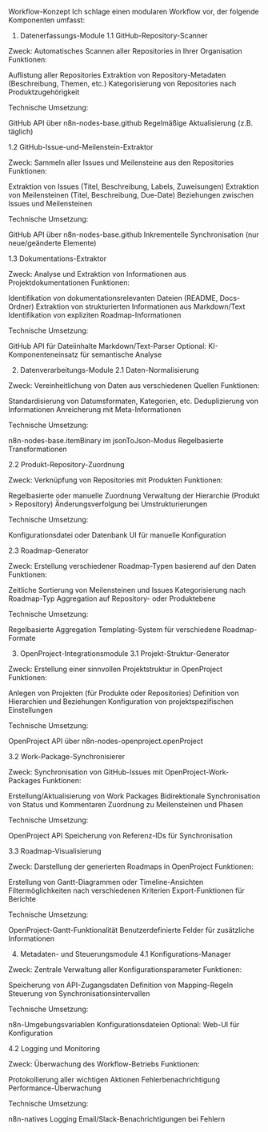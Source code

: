 Workflow-Konzept
Ich schlage einen modularen Workflow vor, der folgende Komponenten umfasst:
1. Datenerfassungs-Module
1.1 GitHub-Repository-Scanner

Zweck: Automatisches Scannen aller Repositories in Ihrer Organisation
Funktionen:

Auflistung aller Repositories
Extraktion von Repository-Metadaten (Beschreibung, Themen, etc.)
Kategorisierung von Repositories nach Produktzugehörigkeit


Technische Umsetzung:

GitHub API über n8n-nodes-base.github
Regelmäßige Aktualisierung (z.B. täglich)



1.2 GitHub-Issue-und-Meilenstein-Extraktor

Zweck: Sammeln aller Issues und Meilensteine aus den Repositories
Funktionen:

Extraktion von Issues (Titel, Beschreibung, Labels, Zuweisungen)
Extraktion von Meilensteinen (Titel, Beschreibung, Due-Date)
Beziehungen zwischen Issues und Meilensteinen


Technische Umsetzung:

GitHub API über n8n-nodes-base.github
Inkrementelle Synchronisation (nur neue/geänderte Elemente)



1.3 Dokumentations-Extraktor

Zweck: Analyse und Extraktion von Informationen aus Projektdokumentationen
Funktionen:

Identifikation von dokumentationsrelevanten Dateien (README, Docs-Ordner)
Extraktion von strukturierten Informationen aus Markdown/Text
Identifikation von expliziten Roadmap-Informationen


Technische Umsetzung:

GitHub API für Dateiinhalte
Markdown/Text-Parser
Optional: KI-Komponenteneinsatz für semantische Analyse



2. Datenverarbeitungs-Module
2.1 Daten-Normalisierung

Zweck: Vereinheitlichung von Daten aus verschiedenen Quellen
Funktionen:

Standardisierung von Datumsformaten, Kategorien, etc.
Deduplizierung von Informationen
Anreicherung mit Meta-Informationen


Technische Umsetzung:

n8n-nodes-base.itemBinary im jsonToJson-Modus
Regelbasierte Transformationen



2.2 Produkt-Repository-Zuordnung

Zweck: Verknüpfung von Repositories mit Produkten
Funktionen:

Regelbasierte oder manuelle Zuordnung
Verwaltung der Hierarchie (Produkt > Repository)
Änderungsverfolgung bei Umstrukturierungen


Technische Umsetzung:

Konfigurationsdatei oder Datenbank
UI für manuelle Konfiguration



2.3 Roadmap-Generator

Zweck: Erstellung verschiedener Roadmap-Typen basierend auf den Daten
Funktionen:

Zeitliche Sortierung von Meilensteinen und Issues
Kategorisierung nach Roadmap-Typ
Aggregation auf Repository- oder Produktebene


Technische Umsetzung:

Regelbasierte Aggregation
Templating-System für verschiedene Roadmap-Formate



3. OpenProject-Integrationsmodule
3.1 Projekt-Struktur-Generator

Zweck: Erstellung einer sinnvollen Projektstruktur in OpenProject
Funktionen:

Anlegen von Projekten (für Produkte oder Repositories)
Definition von Hierarchien und Beziehungen
Konfiguration von projektspezifischen Einstellungen


Technische Umsetzung:

OpenProject API über n8n-nodes-openproject.openProject



3.2 Work-Package-Synchronisierer

Zweck: Synchronisation von GitHub-Issues mit OpenProject-Work-Packages
Funktionen:

Erstellung/Aktualisierung von Work Packages
Bidirektionale Synchronisation von Status und Kommentaren
Zuordnung zu Meilensteinen und Phasen


Technische Umsetzung:

OpenProject API
Speicherung von Referenz-IDs für Synchronisation



3.3 Roadmap-Visualisierung

Zweck: Darstellung der generierten Roadmaps in OpenProject
Funktionen:

Erstellung von Gantt-Diagrammen oder Timeline-Ansichten
Filtermöglichkeiten nach verschiedenen Kriterien
Export-Funktionen für Berichte


Technische Umsetzung:

OpenProject-Gantt-Funktionalität
Benutzerdefinierte Felder für zusätzliche Informationen



4. Metadaten- und Steuerungsmodule
4.1 Konfigurations-Manager

Zweck: Zentrale Verwaltung aller Konfigurationsparameter
Funktionen:

Speicherung von API-Zugangsdaten
Definition von Mapping-Regeln
Steuerung von Synchronisationsintervallen


Technische Umsetzung:

n8n-Umgebungsvariablen
Konfigurationsdateien
Optional: Web-UI für Konfiguration



4.2 Logging und Monitoring

Zweck: Überwachung des Workflow-Betriebs
Funktionen:

Protokollierung aller wichtigen Aktionen
Fehlerbenachrichtigung
Performance-Überwachung


Technische Umsetzung:

n8n-natives Logging
Email/Slack-Benachrichtigungen bei Fehlern
